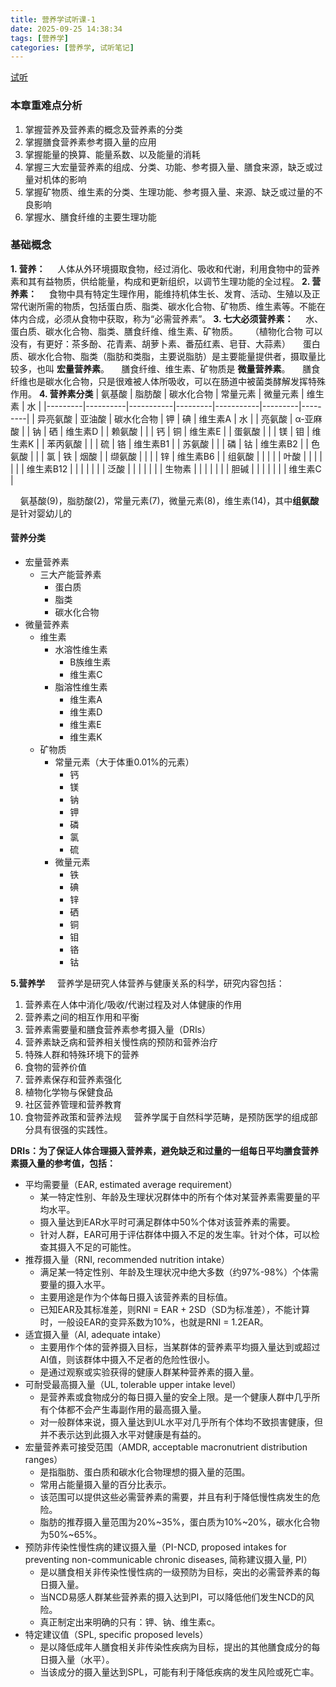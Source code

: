 ```yaml
---
title: 营养学试听课-1
date: 2025-09-25 14:38:34
tags: [营养学]
categories: [营养学, 试听笔记]
---
```

[试听](https://www.youlu.com/ggyys/audition/COLUMN20231213000000000002)
### 本章重难点分析
1. 掌握营养及营养素的概念及营养素的分类
2. 掌握膳食营养素参考摄入量的应用
3. 掌握能量的换算、能量系数、以及能量的消耗
4. 掌握三大宏量营养素的组成、分类、功能、参考摄入量、膳食来源，缺乏或过量对机体的影响
5. 掌握矿物质、维生素的分类、生理功能、参考摄入量、来源、缺乏或过量的不良影响
6. 掌握水、膳食纤维的主要生理功能



### 基础概念
**1. 营养：**
&nbsp;&nbsp;&nbsp;&nbsp;人体从外环境摄取食物，经过消化、吸收和代谢，利用食物中的营养素和其有益物质，供给能量，构成和更新组织，以调节生理功能的全过程。
**2. 营养素：**
&nbsp;&nbsp;&nbsp;&nbsp;食物中具有特定生理作用，能维持机体生长、发育、活动、生殖以及正常代谢所需的物质，包括蛋白质、脂类、碳水化合物、矿物质、维生素等。不能在体内合成，必须从食物中获取，称为“必需营养素”。
**3. 七大必须营养素：**
&nbsp;&nbsp;&nbsp;&nbsp;水、蛋白质、碳水化合物、脂类、膳食纤维、维生素、矿物质。
&nbsp;&nbsp;&nbsp;&nbsp;（植物化合物 可以没有，有更好：茶多酚、花青素、胡萝卜素、番茄红素、皂苷、大蒜素）
&nbsp;&nbsp;&nbsp;&nbsp;蛋白质、碳水化合物、脂类（脂肪和类脂，主要说脂肪）是主要能量提供者，摄取量比较多，也叫 __宏量营养素__。
&nbsp;&nbsp;&nbsp;&nbsp;膳食纤维、维生素、矿物质是 __微量营养素__。
&nbsp;&nbsp;&nbsp;&nbsp;膳食纤维也是碳水化合物，只是很难被人体所吸收，可以在肠道中被菌类酵解发挥特殊作用。
**4. 营养素分类**
|  氨基酸  |  脂肪酸  | 碳水化合物 | 常量元素 |  微量元素  |  维生素  |  水  |
|---------|----------|-----------|---------|-----------|---------|---------|
| 异亮氨酸 |  亚油酸  | 碳水化合物 |    钾    |    碘    | 维生素A |    水    |
|  亮氨酸  | α-亚麻酸 |           |    钠    |    硒     | 维生素D |
|  赖氨酸  |         |           |    钙    |     铜    | 维生素E |
|  蛋氨酸  |         |           |    镁    |     钼    | 维生素K |
|  苯丙氨酸  |         |           |    硫    |    铬     | 维生素B1 |
|  苏氨酸  |         |           |    磷    |     钴    | 维生素B2 |
|  色氨酸  |         |           |    氯    |     铁    | 烟酸 |
|  缬氨酸  |         |           |          |     锌    | 维生素B6 |
|  组氨酸   |         |           |          |          | 叶酸 |
|          |         |           |          |          | 维生素B12 |
|          |         |           |          |          | 泛酸 |
|          |         |           |          |          | 生物素 |
|          |         |           |          |          | 胆碱 |
|          |         |           |          |          | 维生素C |

&nbsp;&nbsp;&nbsp;&nbsp;氨基酸(9)，脂肪酸(2)，常量元素(7)，微量元素(8)，维生素(14)，其中**组氨酸**是针对婴幼儿的

#### 营养分类
- 宏量营养素
    - 三大产能营养素
        - 蛋白质
        - 脂类
        - 碳水化合物
- 微量营养素
    - 维生素
        - 水溶性维生素
            - B族维生素
            - 维生素C
        - 脂溶性维生素
            - 维生素A
            - 维生素D
            - 维生素E
            - 维生素K
    - 矿物质
        - 常量元素（大于体重0.01%的元素）
            - 钙
            - 镁
            - 钠
            - 钾
            - 磷
            - 氯
            - 硫
        - 微量元素
            - 铁
            - 碘
            - 锌
            - 硒
            - 铜
            - 钼
            - 铬
            - 钴

**5.营养学**
&nbsp;&nbsp;&nbsp;&nbsp;营养学是研究人体营养与健康关系的科学，研究内容包括：
1. 营养素在人体中消化/吸收/代谢过程及对人体健康的作用
2. 营养素之间的相互作用和平衡
3. 营养素需要量和膳食营养素参考摄入量（DRIs）
4. 营养素缺乏病和营养相关慢性病的预防和营养治疗
5. 特殊人群和特殊环境下的营养
6. 食物的营养价值
7. 营养素保存和营养素强化
8. 植物化学物与保健食品
9. 社区营养管理和营养教育
10. 食物营养政策和营养法规
&nbsp;&nbsp;&nbsp;&nbsp;营养学属于自然科学范畴，是预防医学的组成部分具有很强的实践性。

**DRIs：为了保证人体合理摄入营养素，避免缺乏和过量的一组每日平均膳食营养素摄入量的参考值，包括：**
- 平均需要量（EAR, estimated average requirement）
  - 某一特定性别、年龄及生理状况群体中的所有个体对某营养素需要量的平均水平。
  - 摄入量达到EAR水平时可满足群体中50%个体对该营养素的需要。
  - 针对人群，EAR可用于评估群体中摄入不足的发生率。针对个体，可以检查其摄入不足的可能性。
- 推荐摄入量（RNI, recommended nutrition intake）
  - 满足某一特定性别、年龄及生理状况中绝大多数（约97%-98%）个体需要量的摄入水平。
  - 主要用途是作为个体每日摄入该营养素的目标值。
  - 已知EAR及其标准差，则RNI = EAR + 2SD（SD为标准差），不能计算时，一般设EAR的变异系数为10%，也就是RNI = 1.2EAR。
- 适宜摄入量（AI, adequate intake）
  - 主要用作个体的营养摄入目标，当某群体的营养素平均摄入量达到或超过AI值，则该群体中摄入不足者的危险性很小。
  - 是通过观察或实验获得的健康人群某种营养素的摄入量。
- 可耐受最高摄入量（UL, tolerable upper intake level）
  - 是营养素或食物成分的每日摄入量的安全上限。是一个健康人群中几乎所有个体都不会产生毒副作用的最高摄入量。
  - 对一般群体来说，摄入量达到UL水平对几乎所有个体均不致损害健康，但并不表示达到此摄入水平对健康是有益的。
- 宏量营养素可接受范围（AMDR, acceptable macronutrient distribution ranges）
  - 是指脂肪、蛋白质和碳水化合物理想的摄入量的范围。
  - 常用占能量摄入量的百分比表示。
  - 该范围可以提供这些必需营养素的需要，并且有利于降低慢性病发生的危险。
  - 脂肪的推荐摄入量范围为20%~35%，蛋白质为10%~20%，碳水化合物为50%~65%。
- 预防非传染性慢性病的建议摄入量（PI-NCD, proposed intakes for preventing non-communicable chronic diseases, 简称建议摄入量, PI）
  - 是以膳食相关非传染性慢性病的一级预防为目标，突出的必需营养素的每日摄入量。
  - 当NCD易感人群某些营养素的摄入达到PI，可以降低他们发生NCD的风险。
  - 真正制定出来明确的只有：钾、钠、维生素c。
- 特定建议值（SPL, specific proposed levels）
  - 是以降低成年人膳食相关非传染性疾病为目标，提出的其他膳食成分的每日摄入量（水平）。
  - 当该成分的摄入量达到SPL，可能有利于降低疾病的发生风险或死亡率。